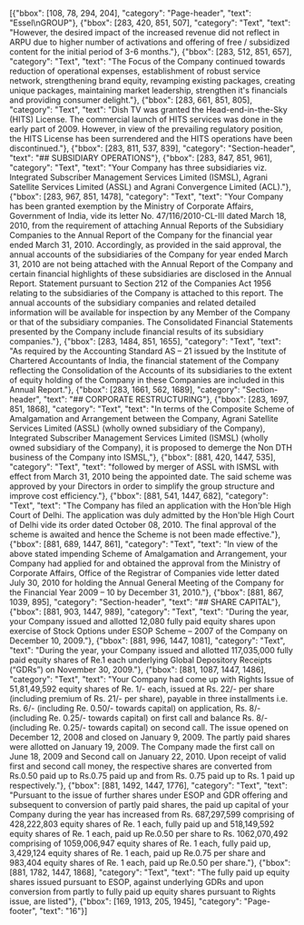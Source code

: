 [{"bbox": [108, 78, 294, 204], "category": "Page-header", "text": "Essel\nGROUP"}, {"bbox": [283, 420, 851, 507], "category": "Text", "text": "However, the desired impact of the increased revenue did not reflect in ARPU due to higher number of activations and offering of free / subsidized content for the initial period of 3-6 months."}, {"bbox": [283, 512, 851, 657], "category": "Text", "text": "The Focus of the Company continued towards reduction of operational expenses, establishment of robust service network, strengthening brand equity, revamping existing packages, creating unique packages, maintaining market leadership, strengthen it's financials and providing consumer delight."}, {"bbox": [283, 661, 851, 805], "category": "Text", "text": "Dish TV was granted the Head-end-in-the-Sky (HITS) License. The commercial launch of HITS services was done in the early part of 2009. However, in view of the prevailing regulatory position, the HITS License has been surrendered and the HITS operations have been discontinued."}, {"bbox": [283, 811, 537, 839], "category": "Section-header", "text": "## SUBSIDIARY OPERATIONS"}, {"bbox": [283, 847, 851, 961], "category": "Text", "text": "Your Company has three subsidiaries viz. Integrated Subscriber Management Services Limited (ISMSL), Agrani Satellite Services Limited (ASSL) and Agrani Convergence Limited (ACL)."}, {"bbox": [283, 967, 851, 1478], "category": "Text", "text": "Your Company has been granted exemption by the Ministry of Corporate Affairs, Government of India, vide its letter No. 47/116/2010-CL-III dated March 18, 2010, from the requirement of attaching Annual Reports of the Subsidiary Companies to the Annual Report of the Company for the financial year ended March 31, 2010. Accordingly, as provided in the said approval, the annual accounts of the subsidiaries of the Company for year ended March 31, 2010 are not being attached with the Annual Report of the Company and certain financial highlights of these subsidiaries are disclosed in the Annual Report. Statement pursuant to Section 212 of the Companies Act 1956 relating to the subsidiaries of the Company is attached to this report. The annual accounts of the subsidiary companies and related detailed information will be available for inspection by any Member of the Company or that of the subsidiary companies. The Consolidated Financial Statements presented by the Company include financial results of its subsidiary companies."}, {"bbox": [283, 1484, 851, 1655], "category": "Text", "text": "As required by the Accounting Standard AS – 21 issued by the Institute of Chartered Accountants of India, the financial statement of the Company reflecting the Consolidation of the Accounts of its subsidiaries to the extent of equity holding of the Company in these Companies are included in this Annual Report."}, {"bbox": [283, 1661, 562, 1689], "category": "Section-header", "text": "## CORPORATE RESTRUCTURING"}, {"bbox": [283, 1697, 851, 1868], "category": "Text", "text": "In terms of the Composite Scheme of Amalgamation and Arrangement between the Company, Agrani Satellite Services Limited (ASSL) (wholly owned subsidiary of the Company), Integrated Subscriber Management Services Limited (ISMSL) (wholly owned subsidiary of the Company), it is proposed to demerge the Non DTH business of the Company into ISMSL,"}, {"bbox": [881, 420, 1447, 535], "category": "Text", "text": "followed by merger of ASSL with ISMSL with effect from March 31, 2010 being the appointed date. The said scheme was approved by your Directors in order to simplify the group structure and improve cost efficiency."}, {"bbox": [881, 541, 1447, 682], "category": "Text", "text": "The Company has filed an application with the Hon'ble High Court of Delhi. The application was duly admitted by the Hon'ble High Court of Delhi vide its order dated October 08, 2010. The final approval of the scheme is awaited and hence the Scheme is not been made effective."}, {"bbox": [881, 689, 1447, 861], "category": "Text", "text": "In view of the above stated impending Scheme of Amalgamation and Arrangement, your Company had applied for and obtained the approval from the Ministry of Corporate Affairs, Office of the Registrar of Companies vide letter dated July 30, 2010 for holding the Annual General Meeting of the Company for the Financial Year 2009 – 10 by December 31, 2010."}, {"bbox": [881, 867, 1039, 895], "category": "Section-header", "text": "## SHARE CAPITAL"}, {"bbox": [881, 903, 1447, 989], "category": "Text", "text": "During the year, your Company issued and allotted 12,080 fully paid equity shares upon exercise of Stock Options under ESOP Scheme – 2007 of the Company on December 10, 2009."}, {"bbox": [881, 996, 1447, 1081], "category": "Text", "text": "During the year, your Company issued and allotted 117,035,000 fully paid equity shares of Re.1 each underlying Global Depository Receipts (“GDRs”) on November 30, 2009."}, {"bbox": [881, 1087, 1447, 1486], "category": "Text", "text": "Your Company had come up with Rights Issue of 51,81,49,592 equity shares of Re. 1/- each, issued at Rs. 22/- per share (including premium of Rs. 21/- per share), payable in three installments i.e. Rs. 6/- (including Re. 0.50/- towards capital) on application, Rs. 8/- (including Re. 0.25/- towards capital) on first call and balance Rs. 8/- (including Re. 0.25/- towards capital) on second call. The issue opened on December 12, 2008 and closed on January 9, 2009. The partly paid shares were allotted on January 19, 2009. The Company made the first call on June 18, 2009 and Second call on January 22, 2010. Upon receipt of valid first and second call money, the respective shares are converted from Rs.0.50 paid up to Rs.0.75 paid up and from Rs. 0.75 paid up to Rs. 1 paid up respectively."}, {"bbox": [881, 1492, 1447, 1776], "category": "Text", "text": "Pursuant to the issue of further shares under ESOP and GDR offering and subsequent to conversion of partly paid shares, the paid up capital of your Company during the year has increased from Rs. 687,297,599 comprising of 428,222,803 equity shares of Re. 1 each, fully paid up and 518,149,592 equity shares of Re. 1 each, paid up Re.0.50 per share to Rs. 1062,070,492 comprising of 1059,006,947 equity shares of Re. 1 each, fully paid up, 3,429,124 equity shares of Re. 1 each, paid up Re.0.75 per share and 983,404 equity shares of Re. 1 each, paid up Re.0.50 per share."}, {"bbox": [881, 1782, 1447, 1868], "category": "Text", "text": "The fully paid up equity shares issued pursuant to ESOP, against underlying GDRs and upon conversion from partly to fully paid up equity shares pursuant to Rights issue, are listed"}, {"bbox": [169, 1913, 205, 1945], "category": "Page-footer", "text": "16"}]